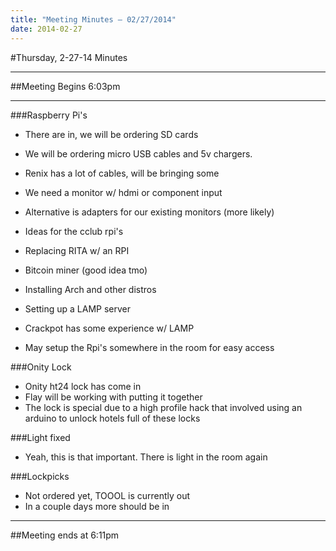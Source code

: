 ```yaml
---
title: "Meeting Minutes – 02/27/2014"
date: 2014-02-27
---
```

#Thursday, 2-27-14 Minutes

- - -

##Meeting Begins 6:03pm

- - -

###Raspberry Pi's
* There are in, we will be ordering SD cards
* We will be ordering micro USB cables and 5v chargers.  
 * Renix has a lot of cables, will be bringing some
* We need a monitor w/ hdmi or component input
 * Alternative is adapters for our existing monitors (more likely)

* Ideas for the cclub rpi's
 * Replacing RITA w/ an RPI
 * Bitcoin miner (good idea tmo)
 * Installing Arch and other distros
 * Setting up a LAMP server 
  * Crackpot has some experience w/ LAMP

* May setup the Rpi's somewhere in the room for easy access

###Onity Lock
* Onity ht24 lock has come in
* Flay will be working with putting it together
* The lock is special due to a high profile hack that involved using an arduino to unlock hotels full of these locks

###Light fixed
* Yeah, this is that important.  There is light in the room again

###Lockpicks
* Not ordered yet, TOOOL is currently out
* In a couple days more should be in

- - -

##Meeting ends at 6:11pm
